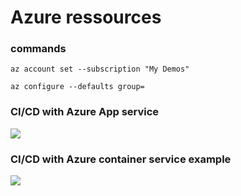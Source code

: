 # Azure ressources

### commands

`az account set --subscription "My Demos"`

`az configure --defaults group=`

### CI/CD with Azure App service
![](cicd-azure-web-apps.svg)

### CI/CD with Azure container service example 
![](cicd-for-containers.svg)

